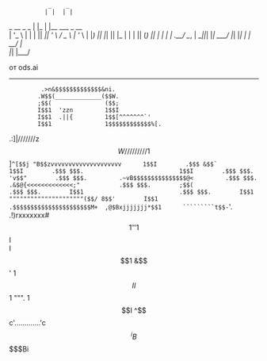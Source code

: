                _    _                   
              | |  | |                  
 _ __   _   _ | |_ | |__    ___   _ __  
| '_ \ | | | || __|| '_ \  / _ \ | '_ \ 
| |_) || |_| || |_ | | | || (_) || | | |
| .__/  \__, | \__||_| |_| \___/ |_| |_|
| |      __/ |                          
|_|     |___/                           

от ods.ai

---

             .>n&$$$$$$$$$$$$$&ni.             
            .W$$(_____________($$W.            
            ;$$(               ($$;            
            I$$1  'zzn         1$$I            
            I$$1  .||{         1$$[^^^^^^^`'   
            I$$1               1$$$$$$$$$$$$%[.
 .:]|///////z$$W/////////      1$$]```````^[$$j
"B$$zvvvvvvvvvvvvvvvvvvvv      1$$I        .$$$
&$$`                           1$$I        .$$$
$$$.                           1$$I        .$$$
$$$.                          'v$$"        .$$$
$$$.         .~vB$$$$$$$$$$$$$$$@<         .$$$
$$$.        .&$@{<<<<<<<<<<<<<;"           .$$$
$$$.        ;$$(                           .$$$
$$$.        I$$1                           .$$$
$$$.        I$$1      """""""""""""""""""""($$/
8$$'        I$$1     .$$$$$$$$$$$$$$$$$$$$$$M+ 
,@$Bxjjjjjjj*$$1      `````````t$$-```````'.   
 .!)rxxxxxxx#$$1         '''   1$$I            
            I$$1         &$$'  1$$I            
            I$$1         """.  1$$I            
            ^$$c'.............'c$$^            
             iB$$$$$$$$$$$$$$$$$Bi             
